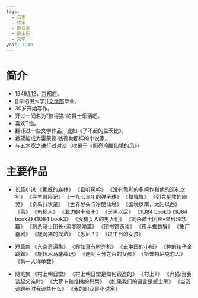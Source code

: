 ```yaml
---
tags:
  - 日本
  - 作家
  - 翻译家
  - 爵士乐
  - 文学
year: 1949
---
```

# 简介

- 1949[.1.12](2024-01-12.md)，[京都府](京都府.md)。
- [[早稻田大学]][文学部](文学部.md)毕业。
- 30岁开始写作。
- 开过一间名为”彼得猫“的爵士乐酒吧。
- 喜欢T恤。
- 翻译过一些文学作品，比如《了不起的盖茨比》。
- 希望能成为雷蒙德·钱德勒那样的小说家。
- 与五木宽之进行过对谈（收录于《照亮冷酷仙境的风》）
# 主要作品

- 长篇小说
《挪威的森林》
《且听风吟》
《没有色彩的多崎作和他的巡礼之年》
《寻羊冒险记》
《一九七三年的弹子球》
《舞舞舞》
《列克星敦的幽灵》
《奇鸟行状录》
《世界尽头与冷酷仙境》
《国境以南，太阳以西》
《萤》
《电视人》
《海边的卡夫卡》
《天黑以后》
《1Q84 book1》
《1Q84 book2》
《1Q84 book3》
《没有女人的男人们》
《刺杀骑士团长•显形理念篇》
《刺杀骑士团长•流变隐喻篇》
《图书馆奇谈》
《夜半蜘蛛猴》
《象厂喜剧》
《旋涡猫的找法》
《悉尼！》
《过生日的女孩》

- 短篇集
《东京奇谭集》
《假如真有时光机》
《去中国的小船》
《神的孩子全跳舞》
《旋转木马鏖战记》
《遇到百分之百的女孩》
《斯普特尼克恋人》
《第一人称单数》

- 随笔集
《村上朝日堂》
《村上朝日堂是如何锻造的》
《村上T》
《弃猫:当我谈起父亲时》
《大萝卜和难挑的鳄梨》
《如果我们的语言是威士忌》
《当我谈跑步时我谈些什么》
《我的职业是小说家》